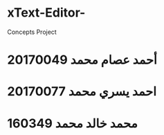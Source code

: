 # xText-Editor-
Concepts Project
# أحمد عصام محمد 20170049
# 20170077 احمد يسري محمد
# 160349 محمد خالد محمد
